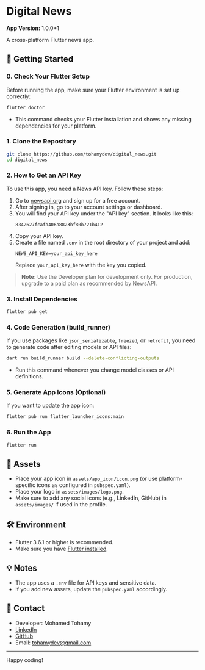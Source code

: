 # Digital News

**App Version:** 1.0.0+1

A cross-platform Flutter news app.

## 🚀 Getting Started

### 0. Check Your Flutter Setup
Before running the app, make sure your Flutter environment is set up correctly:
```bash
flutter doctor
```
- This command checks your Flutter installation and shows any missing dependencies for your platform.

### 1. Clone the Repository
```bash
git clone https://github.com/tohamydev/digital_news.git
cd digital_news
```

### 2. How to Get an API Key
To use this app, you need a News API key. Follow these steps:

1. Go to [newsapi.org](https://newsapi.org/) and sign up for a free account.
2. After signing in, go to your account settings or dashboard.
3. You will find your API key under the "API key" section. It looks like this:
   ```
   8342627fcafa406a8823bf80b721b412
   ```
4. Copy your API key.
5. Create a file named `.env` in the root directory of your project and add:
   ```env
   NEWS_API_KEY=your_api_key_here
   ```
   Replace `your_api_key_here` with the key you copied.

> **Note:** Use the Developer plan for development only. For production, upgrade to a paid plan as recommended by NewsAPI.

### 3. Install Dependencies
```bash
flutter pub get
```

### 4. Code Generation (build_runner)
If you use packages like `json_serializable`, `freezed`, or `retrofit`, you need to generate code after editing models or API files:
```bash
dart run build_runner build --delete-conflicting-outputs
```
- Run this command whenever you change model classes or API definitions.

### 5. Generate App Icons (Optional)
If you want to update the app icon:
```bash
flutter pub run flutter_launcher_icons:main
```

### 6. Run the App
```bash
flutter run
```

## 📱 Assets
- Place your app icon in `assets/app_icon/icon.png` (or use platform-specific icons as configured in `pubspec.yaml`).
- Place your logo in `assets/images/logo.png`.
- Make sure to add any social icons (e.g., LinkedIn, GitHub) in `assets/images/` if used in the profile.

## 🛠️ Environment
- Flutter 3.6.1 or higher is recommended.
- Make sure you have [Flutter installed](https://docs.flutter.dev/get-started/install).

## 💡 Notes
- The app uses a `.env` file for API keys and sensitive data.
- If you add new assets, update the `pubspec.yaml` accordingly.

## 🤝 Contact
- Developer: Mohamed Tohamy
- [LinkedIn](https://linkedin.com/in/tohamydev)
- [GitHub](https://github.com/tohamydev)
- Email: tohamydev@gmail.com

---

Happy coding!
